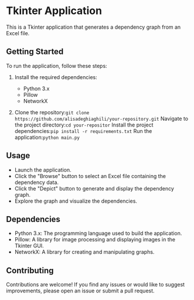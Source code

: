 # Tkinter Application

This is a Tkinter application that generates a dependency graph from an Excel file.

## Getting Started

To run the application, follow these steps:

1. Install the required dependencies:
   - Python 3.x
   - Pillow
   - NetworkX

2. Clone the repository:`git clone https://github.com/alisadeghiaghili/your-repository.git`
  Navigate to the project directory:`cd your-repositor`
  Install the project dependencies:`pip install -r requirements.txt`
  Run the application:`python main.py`

## Usage

- Launch the application.
- Click the "Browse" button to select an Excel file containing the dependency data.
- Click the "Depict" button to generate and display the dependency graph.
- Explore the graph and visualize the dependencies.

## Dependencies

- Python 3.x: The programming language used to build the application.
- Pillow: A library for image processing and displaying images in the Tkinter GUI.
- NetworkX: A library for creating and manipulating graphs.

## Contributing

Contributions are welcome! If you find any issues or would like to suggest improvements, please open an issue or submit a pull request.
